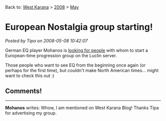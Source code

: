 Back to: [West Karana](/posts/westkarana.md) > [2008](/posts/2008/westkarana.md) > [May](./westkarana.md)
# European Nostalgia group starting!

*Posted by Tipa on 2008-05-08 10:42:07*

German EQ player Mohanos is [looking for people](http://nostalgiatheguild.org/index.php?topic=152.0) with whom to start a European-time progression group on the Luclin server.

Those people who want to see EQ from the beginning once again (or perhaps for the first time), but couldn't make North American times... might want to check this out :)

## Comments!

---

**Mohanos** writes: Whow, I am mentioned on West Karana Blog! Thanks Tipa for advertising my group.

